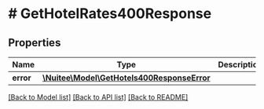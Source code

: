 # # GetHotelRates400Response

## Properties

Name | Type | Description | Notes
------------ | ------------- | ------------- | -------------
**error** | [**\Nuitee\Model\GetHotels400ResponseError**](GetHotels400ResponseError.md) |  | [optional]

[[Back to Model list]](../../README.md#models) [[Back to API list]](../../README.md#endpoints) [[Back to README]](../../README.md)
